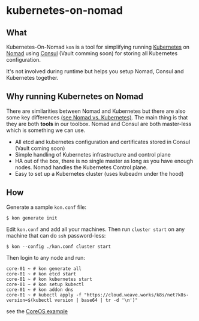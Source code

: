 # kubernetes-on-nomad

## What

Kubernetes-On-Nomad `kon` is a tool for simplifying running [Kubernetes](https://kubernetes.io/) on [Nomad](https://www.nomadproject.io/) using [Consul](https://www.consul.io/) (Vault comming soon) for storing all Kubernetes configuration.

It's not involved during runtime but helps you setup Nomad, Consul and Kubernetes together.

## Why running Kubernetes on Nomad

There are similarities between Nomad and Kubernetes but there are also some key differences [(see Nomad vs. Kubernetes)](https://www.nomadproject.io/intro/vs/kubernetes.html). The main thing is that they are both **tools** in our toolbox. Nomad and Consul are both master-less which is something we can use.

* All etcd and kubernetes configuration and certificates stored in Consul (Vault coming soon)
* Simple handling of Kubernetes infrastructure and control plane
* HA out of the box, there is no single master as long as you have enough nodes. Nomad handles the Kubernetes Control plane.
* Easy to set up a Kubernetes cluster (uses kubeadm under the hood)

## How

Generate a sample `kon.conf` file:
```
$ kon generate init
```

Edit `kon.conf` and add all your machines. Then run `cluster start` on any machine that can do `ssh` password-less:
```
$ kon --config ./kon.conf cluster start
```

Then login to any node and run:
```
core-01 ~ # kon generate all
core-01 ~ # kon etcd start
core-01 ~ # kon kubernetes start
core-01 ~ # kon setup kubectl
core-01 ~ # kon addon dns
core-01 ~ # kubectl apply -f "https://cloud.weave.works/k8s/net?k8s-version=$(kubectl version | base64 | tr -d '\n')"
```

see the [CoreOS example](./examples/coreos)



